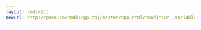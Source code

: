 ```yaml
---
layout: redirect
newurl: http://pmem.io/pmdk/cpp_obj/master/cpp_html/condition__variable_8hpp_source.html
---
```

